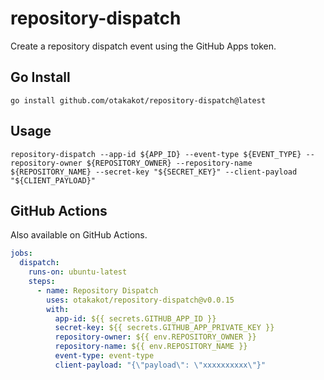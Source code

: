 # repository-dispatch

Create a repository dispatch event using the GitHub Apps token.

## Go Install

```shell
go install github.com/otakakot/repository-dispatch@latest
```

## Usage

```shell
repository-dispatch --app-id ${APP_ID} --event-type ${EVENT_TYPE} --repository-owner ${REPOSITORY_OWNER} --repository-name ${REPOSITORY_NAME} --secret-key "${SECRET_KEY}" --client-payload "${CLIENT_PAYLOAD}"
```

## GitHub Actions

Also available on GitHub Actions.

```yaml
jobs:
  dispatch:
    runs-on: ubuntu-latest
    steps:
      - name: Repository Dispatch
        uses: otakakot/repository-dispatch@v0.0.15
        with:
          app-id: ${{ secrets.GITHUB_APP_ID }}
          secret-key: ${{ secrets.GITHUB_APP_PRIVATE_KEY }}
          repository-owner: ${{ env.REPOSITORY_OWNER }}
          repository-name: ${{ env.REPOSITORY_NAME }}
          event-type: event-type
          client-payload: "{\"payload\": \"xxxxxxxxxx\"}"
```
